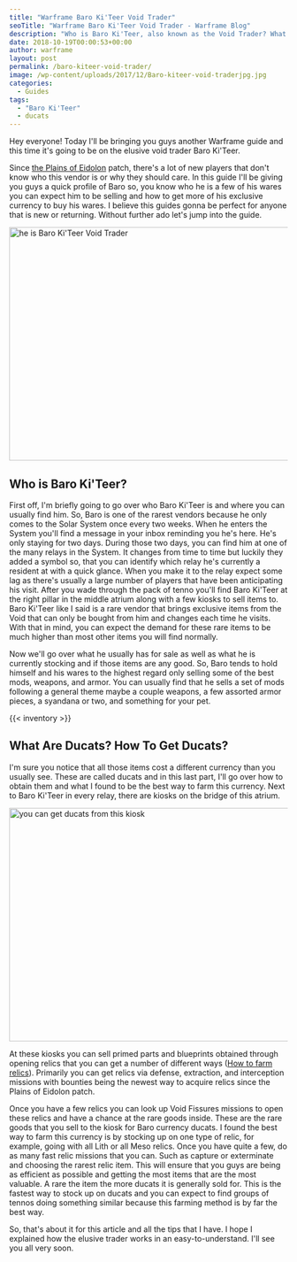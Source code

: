 ```yaml
---
title: "Warframe Baro Ki'Teer Void Trader"
seoTitle: "Warframe Baro Ki'Teer Void Trader - Warframe Blog"
description: "Who is Baro Ki'Teer, also known as the Void Trader? What items Baro Ki'Teer bring us? How to get ducats? how to get more of his exclusive currency - ducats - to buy Baro's wares? Where to sell primed parts for ducats?"
date: 2018-10-19T00:00:53+00:00
author: warframe
layout: post
permalink: /baro-kiteer-void-trader/
image: /wp-content/uploads/2017/12/Baro-kiteer-void-traderjpg.jpg
categories:
  - Guides
tags:
  - "Baro Ki'Teer"
  - ducats
---
```

Hey everyone! Today I'll be bringing you guys another Warframe guide and this time it's going to be on the elusive void trader Baro Ki'Teer.<!--more-->

Since [the Plains of Eidolon](https://warframeblog.com/get-started-plains-of-eidolon/) patch, there's a lot of new players that don't know who this vendor is or why they should care. In this guide I'll be giving you guys a quick profile of Baro so, you know who he is a few of his wares you can expect him to be selling and how to get more of his exclusive currency to buy his wares. I believe this guides gonna be perfect for anyone that is new or returning. Without further ado let's jump into the guide.

<img src="https://warframeblog.com/wp-content/uploads/2017/12/baro_ki_teer-1024x576.jpg" title="Baro Ki'Teer Void Trader" alt="he is Baro Ki'Teer Void Trader " width="750" height="422" class="alignnone size-large wp-image-466" srcset="https://warframeblog.com/wp-content/uploads/2017/12/baro_ki_teer-1024x576.jpg 1024w, https://warframeblog.com/wp-content/uploads/2017/12/baro_ki_teer-300x169.jpg 300w, https://warframeblog.com/wp-content/uploads/2017/12/baro_ki_teer-768x432.jpg 768w, https://warframeblog.com/wp-content/uploads/2017/12/baro_ki_teer.jpg 1600w" sizes="(max-width: 750px) 100vw, 750px" />

## Who is Baro Ki'Teer?

First off, I'm briefly going to go over who Baro Ki'Teer is and where you can usually find him. So, Baro is one of the rarest vendors because he only comes to the Solar System once every two weeks. When he enters the System you'll find a message in your inbox reminding you he's here. He's only staying for two days. During those two days, you can find him at one of the many relays in the System. It changes from time to time but luckily they added a symbol so, that you can identify which relay he's currently a resident at with a quick glance. When you make it to the relay expect some lag as there's usually a large number of players that have been anticipating his visit. After you wade through the pack of tenno you'll find Baro Ki'Teer at the right pillar in the middle atrium along with a few kiosks to sell items to. Baro Ki'Teer like I said is a rare vendor that brings exclusive items from the Void that can only be bought from him and changes each time he visits. With that in mind, you can expect the demand for these rare items to be much higher than most other items you will find normally.

Now we'll go over what he usually has for sale as well as what he is currently stocking and if those items are any good. So, Baro tends to hold himself and his wares to the highest regard only selling some of the best mods, weapons, and armor. You can usually find that he sells a set of mods following a general theme maybe a couple weapons, a few assorted armor pieces, a syandana or two, and something for your pet.

{{< inventory >}}

## What Are Ducats? How To Get Ducats?

I'm sure you notice that all those items cost a different currency than you usually see. These are called ducats and in this last part, I'll go over how to obtain them and what I found to be the best way to farm this currency. Next to Baro Ki'Teer in every relay, there are kiosks on the bridge of this atrium.

<img src="https://warframeblog.com/wp-content/uploads/2017/12/baro-kiteer-kiosk-1-1024x576.jpg" title="Baro Ki'Teer currency - ducats" alt="you can get ducats from this kiosk" width="750" height="422" class="alignnone size-large wp-image-467" srcset="https://warframeblog.com/wp-content/uploads/2017/12/baro-kiteer-kiosk-1-1024x576.jpg 1024w, https://warframeblog.com/wp-content/uploads/2017/12/baro-kiteer-kiosk-1-300x169.jpg 300w, https://warframeblog.com/wp-content/uploads/2017/12/baro-kiteer-kiosk-1-768x432.jpg 768w" sizes="(max-width: 750px) 100vw, 750px" />

At these kiosks you can sell primed parts and blueprints obtained through opening relics that you can get a number of different ways ([How to farm relics](https://warframeblog.com/how-to-farm-relics/)). Primarily you can get relics via defense, extraction, and interception missions with bounties being the newest way to acquire relics since the Plains of Eidolon patch.

Once you have a few relics you can look up Void Fissures missions to open these relics and have a chance at the rare goods inside. These are the rare goods that you sell to the kiosk for Baro currency ducats. I found the best way to farm this currency is by stocking up on one type of relic, for example, going with all Lith or all Meso relics. Once you have quite a few, do as many fast relic missions that you can. Such as capture or exterminate and choosing the rarest relic item. This will ensure that you guys are being as efficient as possible and getting the most items that are the most valuable. A rare the item the more ducats it is generally sold for. This is the fastest way to stock up on ducats and you can expect to find groups of tennos doing something similar because this farming method is by far the best way.

So, that's about it for this article and all the tips that I have. I hope I explained how the elusive trader works in an easy-to-understand. I'll see you all very soon.